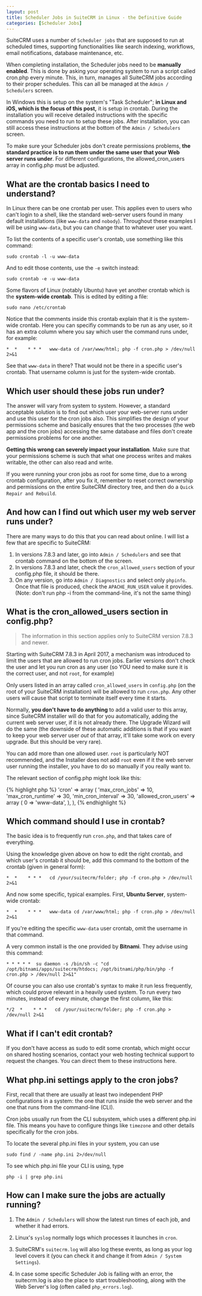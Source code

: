 ```yaml
---
layout: post
title: Scheduler Jobs in SuiteCRM in Linux - the Definitive Guide
categories: [Scheduler Jobs]
---
```


SuiteCRM uses a number of `Scheduler jobs` that are supposed to run at scheduled times, supporting functionalities like search indexing, workflows, email notifications, database maintenance, etc.

When completing installation, the Scheduler jobs need to be **manually enabled**. This is done by asking your operating system to run a script called cron.php every minute. This, in turn, manages all SuiteCRM jobs according to their proper schedules. This can all be managed at the `Admin / Schedulers` screen.

In Windows this is setup on the system's "Task Scheduler"; **in Linux and iOS, which is the focus of this post,** it is setup in crontab. During the installation you will receive detailed instructions with the specific commands you need to run to setup these jobs. After installation, you can still access these instructions at the bottom of the `Admin / Schedulers` screen.

To make sure your Scheduler jobs don't create permissions problems, **the standard practice is to run them under the same user that your Web server runs under**. For different configurations, the allowed_cron_users array in config.php must be adjusted.

## What are the crontab basics I need to understand? ##

In Linux there can be one crontab per user. This applies even to users who can't login to a shell, like the standard web-server users found in many default installations (like `www-data` and `nobody`). Throughout these examples I will be using `www-data`, but you can change that to whatever user you want.

To list the contents of a specific user's crontab, use something like this command:

`sudo crontab -l -u www-data`

And to edit those contents, use the `-e` switch instead:

`sudo crontab -e -u www-data`

Some flavors of Linux (notably Ubuntu) have yet another crontab which is the **system-wide crontab**. This is edited by editing a file:

`sudo nano /etc/crontab`

Notice that the comments inside this crontab explain that it is the system-wide crontab. Here you can specifiy commands to be run as any user, so it has an extra column where you say which user the command runs under, for example:

`*  *    * * *   www-data cd /var/www/html; php -f cron.php > /dev/null 2>&1`

See that `www-data` in there? That would not be there in a specific user's crontab. That username column is just for the system-wide crontab.

## Which user should these jobs run under? ##

The answer will vary from system to system. However, a standard acceptable solution is to find out which user your web-server runs under and use this user for the cron jobs also. This simplifies the design of your permissions scheme and basically ensures that the two processes (the web app and the cron jobs) accessing the same database and files don't create permissions problems for one another.

**Getting this wrong can severely impact your installation**. Make sure that your permissions scheme is such that what one process writes and makes writable, the other can also read and write.

If you were running your cron jobs as root for some time, due to a wrong crontab configuration, after you fix it, remember to reset correct ownership and permissions on the entire SuiteCRM directory tree, and then do a `Quick Repair and Rebuild`.

## And how can I find out which user my web server runs under? ##

There are many ways to do this that you can read about online. I will list a few that are specific to SuiteCRM:

1. In versions 7.8.3 and later, go into `Admin / Schedulers` and see that crontab command on the bottom of the screen.
2. In versions 7.8.3 and later, check the `cron_allowed_users` section of your config.php file, it should be there.
3. On any version, go into `Admin / Diagnostics` and select only `phpinfo`. Once that file is produced, check the `APACHE_RUN_USER` value it provides. (Note: don't run php -i from the command-line, it's not the same thing)

## What is the cron_allowed_users section in config.php?

> The information in this section applies only to SuiteCRM version 7.8.3 and newer.

Starting with SuiteCRM 7.8.3 in April 2017, a mechanism was introduced to limit the users that are allowed to run cron jobs. Earlier versions don't check the user and let you run cron as any user (so YOU need to make sure it is the correct user, and not `root`, for example)

Only users listed in an array called `cron_allowed_users` in `config.php` (on the root of your SuiteCRM installation) will be allowed to run `cron.php`. Any other users will cause that script to terminate itself every time it starts.

Normally, **you don't have to do anything** to add a valid user to this array, since SuiteCRM installer will do that for you automatically, adding the current web server user, if it is not already there. The Upgrade Wizard will do the same (the downside of these automatic additions is that if you want to keep your web server user _out_ of that array, it'll take some work on every upgrade. But this should be very rare).

You can add more than one allowed user. `root` is particularly NOT recommended, and the Installer does not add `root` even if it the web server user running the installer, you have to do so manually if you really want to.

The relevant section of config.php might look like this:

{% highlight php %}
'cron' =>
   array (
	 'max_cron_jobs' => 10,
	 'max_cron_runtime' => 30,
	 'min_cron_interval' => 30,
	 'allowed_cron_users' =>
	 array (
		0 => 'www-data',
	 ),
   ),
{% endhighlight %}

## Which command should I use in crontab? ##

The basic idea is to frequently run `cron.php`, and that takes care of everything.

Using the knowledge given above on how to edit the right crontab, and which user's crontab it should be, add this command to the bottom of the crontab (given in general form):

`*  *    * * *   cd /your/suitecrm/folder; php -f cron.php > /dev/null 2>&1`

And now some specific, typical examples. First, **Ubuntu Server**, system-wide crontab:

`*  *    * * *   www-data cd /var/www/html; php -f cron.php > /dev/null 2>&1`

If you're editing the specific `www-data` user crontab, omit the username in that command.

A very common install is the one provided by **Bitnami**. They advise using this command:

`* * * * *  su daemon -s /bin/sh -c "cd /opt/bitnami/apps/suitecrm/htdocs; /opt/bitnami/php/bin/php -f cron.php > /dev/null 2>&1"`

Of course you can also use crontab's syntax to make it run less frequently, which could prove relevant in a heavily used system. To run every two minutes, instead of every minute, change the first column, like this:

`*/2  *    * * *   cd /your/suitecrm/folder; php -f cron.php > /dev/null 2>&1`

## What if I can't edit crontab? ##

If you don't have access as sudo to edit some crontab, which might occur on shared hosting scenarios, contact your web hosting technical support to request the changes. You can direct them to these instructions here.

## What php.ini settings apply to the cron jobs? ##

First, recall that there are usually at least two independent PHP configurations in a system: the one that runs inside the web server and the one that runs from the command-line (CLI).

Cron jobs usually run from the CLI subsystem, which uses a different php.ini file. This means you have to configure things like `timezone` and other details specifically for the cron jobs.

To locate the several php.ini files in your system, you can use

`sudo find / -name php.ini 2>/dev/null`

To see which php.ini file your CLI is using, type 

`php -i | grep php.ini`

## How can I make sure the jobs are actually running? ##

1. The `Admin / Schedulers` will show the latest run times of each job, and whether it had errors.

2. Linux's `syslog` normally logs which processes it launches in `cron`.

3. SuiteCRM's `suitecrm.log` will also log these events, as long as your log level covers it (you can check it and change it from `Admin / System Settings`).

4. In case some specific Scheduler Job is failing with an error, the suitecrm.log is also the place to start troubleshooting, along with the Web Server's log (often called `php_errors.log`).
